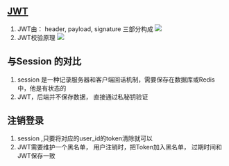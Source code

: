 ## [JWT](https://mp.weixin.qq.com/s?__biz=MzUxNzk1MjQ0Ng==&mid=2247484832&idx=1&sn=f22c5ff60ec560d097f8724d95b87eec&chksm=f9910371cee68a678e920d8fcc4555abe6ec3d212e35e250b29203232d6bd8981bb9154c8086&scene=178&cur_album_id=1529105963545313281#rd)
1. JWT由： header, payload, signature 三部分构成
![](https://mmbiz.qpic.cn/mmbiz_png/YBFV3Da0NwtVafRMxmBqLogEjzicQmndicWmLicdIQLyCsSjDoFw2DDtXqMtCTUgAfH8BobqvxnX6LjeOovKvgU6Q/640?wx_fmt=png&wxfrom=5&wx_lazy=1&wx_co=1)
2. JWT校验原理
![](https://mmbiz.qpic.cn/mmbiz_jpg/YBFV3Da0NwtVafRMxmBqLogEjzicQmndicKJoe34MUYoRjTdMhtJWAWTvEAxRZEXiaPDDy3amMgqRfXDf0lLFosFA/640?wx_fmt=jpeg&wxfrom=5&wx_lazy=1&wx_co=1)
## 与Session 的对比
1. session 是一种记录服务器和客户端回话机制，需要保存在数据库或Redis中，他是有状态的
2. JWT，后端并不保存数据， 直接通过私秘钥验证

## 注销登录
1. session ,只要将对应的user_id的token清除就可以
2. JWT需要维护一个黑名单， 用户注销时，把Token加入黑名单， 过期时间和JWT保存一致


